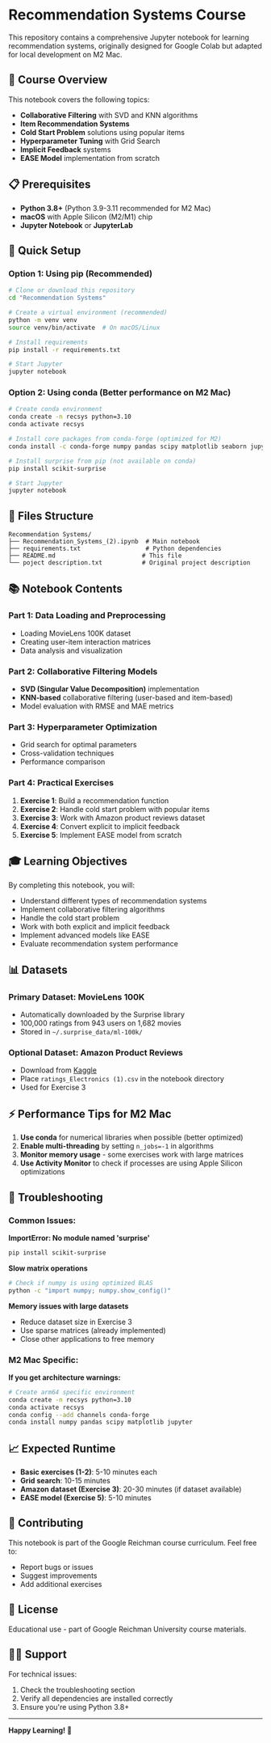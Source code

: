 # Recommendation Systems Course

This repository contains a comprehensive Jupyter notebook for learning recommendation systems, originally designed for Google Colab but adapted for local development on M2 Mac.

## 🎯 Course Overview

This notebook covers the following topics:
- **Collaborative Filtering** with SVD and KNN algorithms
- **Item Recommendation Systems** 
- **Cold Start Problem** solutions using popular items
- **Hyperparameter Tuning** with Grid Search
- **Implicit Feedback** systems
- **EASE Model** implementation from scratch

## 📋 Prerequisites

- **Python 3.8+** (Python 3.9-3.11 recommended for M2 Mac)
- **macOS** with Apple Silicon (M2/M1) chip
- **Jupyter Notebook** or **JupyterLab**

## 🚀 Quick Setup

### Option 1: Using pip (Recommended)

```bash
# Clone or download this repository
cd "Recommendation Systems"

# Create a virtual environment (recommended)
python -m venv venv
source venv/bin/activate  # On macOS/Linux

# Install requirements
pip install -r requirements.txt

# Start Jupyter
jupyter notebook
```

### Option 2: Using conda (Better performance on M2 Mac)

```bash
# Create conda environment
conda create -n recsys python=3.10
conda activate recsys

# Install core packages from conda-forge (optimized for M2)
conda install -c conda-forge numpy pandas scipy matplotlib seaborn jupyter

# Install surprise from pip (not available on conda)
pip install scikit-surprise

# Start Jupyter
jupyter notebook
```

## 📂 Files Structure

```
Recommendation Systems/
├── Recommendation_Systems_(2).ipynb  # Main notebook
├── requirements.txt                  # Python dependencies
├── README.md                        # This file
└── poject description.txt           # Original project description
```

## 📚 Notebook Contents

### Part 1: Data Loading and Preprocessing
- Loading MovieLens 100K dataset
- Creating user-item interaction matrices
- Data analysis and visualization

### Part 2: Collaborative Filtering Models
- **SVD (Singular Value Decomposition)** implementation
- **KNN-based** collaborative filtering (user-based and item-based)
- Model evaluation with RMSE and MAE metrics

### Part 3: Hyperparameter Optimization
- Grid search for optimal parameters
- Cross-validation techniques
- Performance comparison

### Part 4: Practical Exercises
1. **Exercise 1**: Build a recommendation function
2. **Exercise 2**: Handle cold start problem with popular items
3. **Exercise 3**: Work with Amazon product reviews dataset
4. **Exercise 4**: Convert explicit to implicit feedback
5. **Exercise 5**: Implement EASE model from scratch

## 🎓 Learning Objectives

By completing this notebook, you will:
- Understand different types of recommendation systems
- Implement collaborative filtering algorithms
- Handle the cold start problem
- Work with both explicit and implicit feedback
- Implement advanced models like EASE
- Evaluate recommendation system performance

## 📊 Datasets

### Primary Dataset: MovieLens 100K
- Automatically downloaded by the Surprise library
- 100,000 ratings from 943 users on 1,682 movies
- Stored in `~/.surprise_data/ml-100k/`

### Optional Dataset: Amazon Product Reviews
- Download from [Kaggle](https://www.kaggle.com/datasets/saurav9786/amazon-product-reviews)
- Place `ratings_Electronics (1).csv` in the notebook directory
- Used for Exercise 3

## ⚡ Performance Tips for M2 Mac

1. **Use conda** for numerical libraries when possible (better optimized)
2. **Enable multi-threading** by setting `n_jobs=-1` in algorithms
3. **Monitor memory usage** - some exercises work with large matrices
4. **Use Activity Monitor** to check if processes are using Apple Silicon optimizations

## 🔧 Troubleshooting

### Common Issues:

**ImportError: No module named 'surprise'**
```bash
pip install scikit-surprise
```

**Slow matrix operations**
```bash
# Check if numpy is using optimized BLAS
python -c "import numpy; numpy.show_config()"
```

**Memory issues with large datasets**
- Reduce dataset size in Exercise 3
- Use sparse matrices (already implemented)
- Close other applications to free memory

### M2 Mac Specific:

**If you get architecture warnings:**
```bash
# Create arm64 specific environment
conda create -n recsys python=3.10
conda activate recsys
conda config --add channels conda-forge
conda install numpy pandas scipy matplotlib jupyter
```

## 📈 Expected Runtime

- **Basic exercises (1-2)**: 5-10 minutes each
- **Grid search**: 10-15 minutes
- **Amazon dataset (Exercise 3)**: 20-30 minutes (if dataset available)
- **EASE model (Exercise 5)**: 5-10 minutes

## 🤝 Contributing

This notebook is part of the Google Reichman course curriculum. Feel free to:
- Report bugs or issues
- Suggest improvements
- Add additional exercises

## 📄 License

Educational use - part of Google Reichman University course materials.

## 🙋‍♂️ Support

For technical issues:
1. Check the troubleshooting section
2. Verify all dependencies are installed correctly
3. Ensure you're using Python 3.8+

---

**Happy Learning! 🚀** 